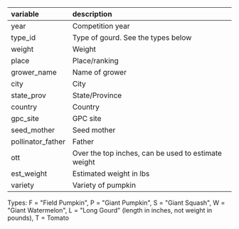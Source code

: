 |variable          |description |
|:-----------------|:-----------|
|year              |Competition year|
|type_id           |Type of gourd. See the types below |
|weight            |Weight |
|place             |Place/ranking |
|grower_name       |Name of grower |
|city              |City|
|state_prov        |State/Province|
|country           |Country|
|gpc_site          |GPC site |
|seed_mother       |Seed mother|
|pollinator_father |Father |
|ott               |Over the top inches, can be used to estimate weight |
|est_weight        |Estimated weight in lbs |
|variety           |Variety of pumpkin |

Types: F = "Field Pumpkin", P = "Giant Pumpkin", S = "Giant Squash", W = "Giant Watermelon", L = "Long Gourd" (length in inches, not weight in pounds), T = Tomato
